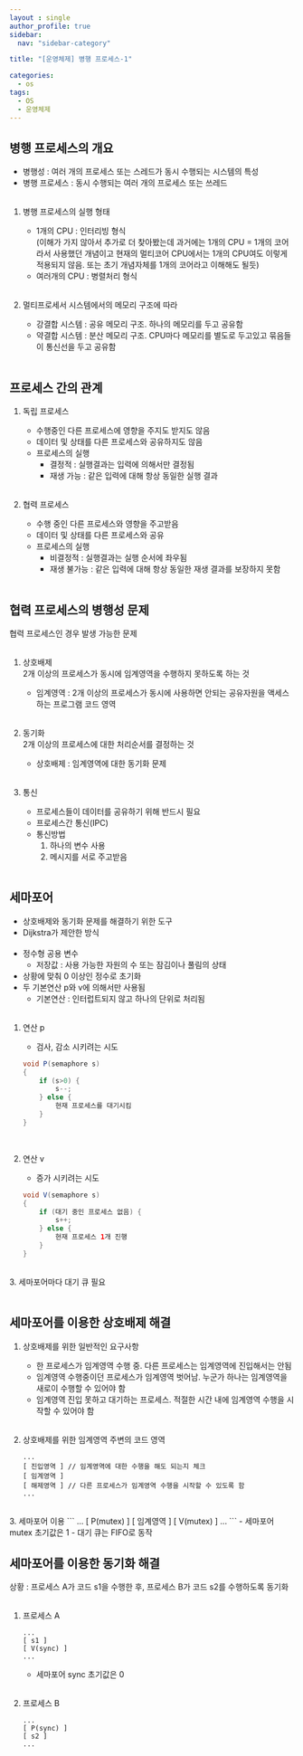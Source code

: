```yaml
---
layout : single
author_profile: true
sidebar: 
  nav: "sidebar-category"

title: "[운영체제] 병행 프로세스-1"

categories:
  - os
tags:
  - OS
  - 운영체제
---
```


## 병행 프로세스의 개요
- 병행성 : 여러 개의 프로세스 또는 스레드가 동시 수행되는 시스템의 특성<br>
- 병행 프로세스 : 동시 수행되는 여러 개의 프로세스 또는 쓰레드<br><br>

1. 병행 프로세스의 실행 형태<br>
	- 1개의 CPU : 인터리빙 형식 <br> (이해가 가지 않아서 추가로 더 찾아봤는데 과거에는 1개의 CPU = 1개의 코어라서 사용했던 개념이고 현재의 멀티코어 CPU에서는 1개의 CPU여도 이렇게 적용되지 않음. 또는 초기 개념자체를 1개의 코어라고 이해해도 될듯)<br>
	- 여러개의 CPU : 병렬처리 형식<br><br>

2. 멀티프로세서 시스템에서의 메모리 구조에 따라<br>
	- 강결합 시스템 : 공유 메모리 구조. 하나의 메모리를 두고 공유함 <br>
	- 약결합 시스템 : 분산 메모리 구조. CPU마다 메모리를 별도로 두고있고 묶음들이 통신선을 두고 공유함<br><br>

## 프로세스 간의 관계
1. 독립 프로세스<br>
	- 수행중인 다른 프로세스에 영향을 주지도 받지도 않음<br>
	- 데이터 및 상태를 다른 프로세스와 공유하지도 않음<br>
	- 프로세스의 실행<br>
		- 결정적 : 실행결과는 입력에 의해서만 결정됨<br>
		- 재생 가능 : 같은 입력에 대해 항상 동일한 실행 결과<br><br>

2. 협력 프로세스<br>
	- 수행 중인 다른 프로세스와 영향을 주고받음<br>
	- 데이터 및 상태를 다른 프로세스와 공유<br>
	- 프로세스의 실행<br>
		- 비결정적 : 실행결과는 실행 순서에 좌우됨<br>
		- 재생 불가능 : 같은 입력에 대해 항상 동일한 재생 결과를 보장하지 못함<br><br>

## 협력 프로세스의 병행성 문제
협력 프로세스인 경우 발생 가능한 문제<br><br>
1. 상호배제<br>
	2개 이상의 프로세스가 동시에 임계영역을 수행하지 못하도록 하는 것<br>
	- 임계영역 : 2개 이상의 프로세스가 동시에 사용하면 안되는 공유자원을 액세스하는 프로그램 코드 영역<br><br>
	
2. 동기화<br>
	2개 이상의 프로세스에 대한 처리순서를 결정하는 것<br>
	- 상호배제 : 임계영역에 대한 동기화 문제 <br><br>
	
3. 통신<br>
	- 프로세스들이 데이터를 공유하기 위해 반드시 필요<br>
	- 프로세스간 통신(IPC)<br>
	- 통신방법<br>
		1) 하나의 변수 사용<br>
		2) 메시지를 서로 주고받음<br><br>

## 세마포어
- 상호배제와 동기화 문제를 해결하기 위한 도구<br>
- Dijkstra가 제안한 방식<br><br>
- 정수형 공용 변수<br>
	- 저장값 : 사용 가능한 자원의 수 또는 잠김이나 풀림의 상태<br>
- 상황에 맞춰 0 이상인 정수로 초기화<br>
- 두 기본연산 p와 v에 의해서만 사용됨<br>
	- 기본연산 : 인터럽트되지 않고 하나의 단위로 처리됨<br><br>

1. 연산 p<br>
	- 검사, 감소 시키려는 시도
	``` java
	void P(semaphore s)
	{
		if (s>0) {
			s--;
		} else {
			현재 프로세스를 대기시킴
		}
	}
	```
	
	<br>
	
2. 연산 v<br>
	- 증가 시키려는 시도<br>
	``` java
	void V(semaphore s)
	{
		if (대기 중인 프로세스 없음) {
			s++;
		} else {
			현재 프로세스 1개 진행
		}
	}
	```
	
<br>
3. 세마포어마다 대기 큐 필요<br><br>

## 세마포어를 이용한 상호배제 해결
1. 상호배제를 위한 일반적인 요구사항<br>
	- 한 프로세스가 임계영역 수행 중. 다른 프로세스는 임계영역에 진입해서는 안됨<br>
	- 임계영역 수행중이던 프로세스가 임계영역 벗어남. 누군가 하나는 임계영역을 새로이 수행할 수 있어야 함<br>
	- 임계영역 진입 못하고 대기하는 프로세스. 적절한 시간 내에 임계영역 수행을 시작할 수 있어야 함<br><br>

2. 상호배제를 위한 임계영역 주변의 코드 영역
	```
	...
	[ 진입영역 ] // 임계영역에 대한 수행을 해도 되는지 체크
	[ 임계영역 ]
	[ 해제영역 ] // 다른 프로세스가 임계영역 수행을 시작할 수 있도록 함
	...
	```

<br>
3. 세마포어 이용
	```
	...
	[ P(mutex) ]
	[ 임계영역 ]
	[ V(mutex) ]
	...
	```
	- 세마포어 mutex 초기값은 1
	- 대기 큐는 FIFO로 동작
<br>
	
## 세마포어를 이용한 동기화 해결
상황 : 프로세스 A가 코드 s1을 수행한 후, 프로세스 B가 코드 s2를 수행하도록 동기화<br><br>

1. 프로세스 A
	```
	...
	[ s1 ]
	[ V(sync) ]
	...
	```
	- 세마포어 sync 초기값은 0<br><br>

2. 프로세스 B
	```
	...
	[ P(sync) ]
	[ s2 ]
	...
	```
